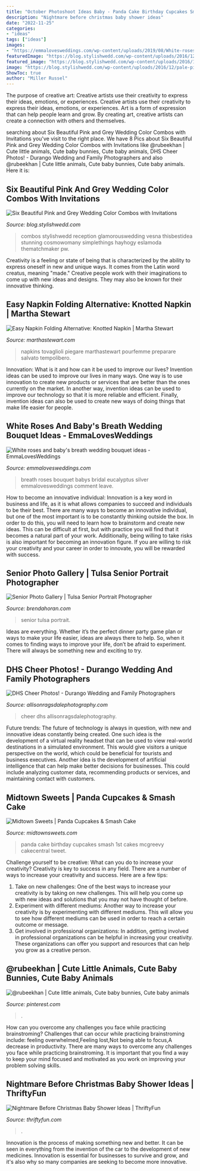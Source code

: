 ```yaml
---
title: "October Photoshoot Ideas Baby - Panda Cake Birthday Cupcakes Smash 1st Cakes Mcgreevy Cakecentral Tweet"
description: "Nightmare before christmas baby shower ideas"
date: "2022-11-25"
categories:
- "ideas"
tags: ["ideas"]
images:
- "https://emmalovesweddings.com/wp-content/uploads/2019/08/White-roses-and-babys-breath-wedding-bouquet-ideas.jpg"
featuredImage: "https://blog.stylishwedd.com/wp-content/uploads/2016/12/pale-pink-and-silver-glamour-wedding-ideas.jpg"
featured_image: "https://blog.stylishwedd.com/wp-content/uploads/2016/12/pale-pink-and-silver-glamour-wedding-ideas.jpg"
image: "https://blog.stylishwedd.com/wp-content/uploads/2016/12/pale-pink-and-silver-glamour-wedding-ideas.jpg"
ShowToc: true
author: "Miller Russel"
---
```



The purpose of creative art: Creative artists use their creativity to express their ideas, emotions, or experiences.
Creative artists use their creativity to express their ideas, emotions, or experiences. Art is a form of expression that can help people learn and grow. By creating art, creative artists can create a connection with others and themselves.

	

		
searching about Six Beautiful Pink and Grey Wedding Color Combos with Invitations you've visit to the right place. We have 8 Pics about Six Beautiful Pink and Grey Wedding Color Combos with Invitations like @rubeekhan | Cute little animals, Cute baby bunnies, Cute baby animals, DHS Cheer Photos! - Durango Wedding and Family Photographers and also @rubeekhan | Cute little animals, Cute baby bunnies, Cute baby animals. Here it is:
		
    
## Six Beautiful Pink And Grey Wedding Color Combos With Invitations

<img loading=lazy src="https://blog.stylishwedd.com/wp-content/uploads/2016/12/pale-pink-and-silver-glamour-wedding-ideas.jpg" onerror="this.onerror=null;this.src='https://tse1.mm.bing.net/th?id=OIP._cODm9vIrwZz8Nun-v42FQHaRG&amp;pid=15.1';" alt="Six Beautiful Pink and Grey Wedding Color Combos with Invitations">

_Source: blog.stylishwedd.com_

>combos stylishwedd reception glamorouswedding vesna thisbestidea stunning cosmowomany simplethings hayhogy eslamoda thematchmaker pw. 

	

Creativity is a feeling or state of being that is characterized by the ability to express oneself in new and unique ways. It comes from the Latin word creatus, meaning "made." Creative people work with their imaginations to come up with new ideas and designs. They may also be known for their innovative thinking.

    
## Easy Napkin Folding Alternative: Knotted Napkin | Martha Stewart

<img loading=lazy src="https://assets.marthastewart.com/styles/wmax-1500/d31/knotted-napkin-tablescape100615/knotted-napkin-tablescape100615.JPG?itok=JSWHuE9H" onerror="this.onerror=null;this.src='https://tse4.mm.bing.net/th?id=OIP.iR1f_gDxQdWWik7-UPd6DAHaKh&amp;pid=15.1';" alt="Easy Napkin Folding Alternative: Knotted Napkin | Martha Stewart">

_Source: marthastewart.com_

>napkins tovaglioli piegare marthastewart pourfemme preparare salvato tempolibero. 

	

Innovation: What is it and how can it be used to improve our lives?
Invention ideas can be used to improve our lives in many ways. One way is to use innovation to create new products or services that are better than the ones currently on the market. In another way, invention ideas can be used to improve our technology so that it is more reliable and efficient. Finally, invention ideas can also be used to create new ways of doing things that make life easier for people.

    
## White Roses And Baby&#039;s Breath Wedding Bouquet Ideas - EmmaLovesWeddings

<img loading=lazy src="https://emmalovesweddings.com/wp-content/uploads/2019/08/White-roses-and-babys-breath-wedding-bouquet-ideas.jpg" onerror="this.onerror=null;this.src='https://tse4.mm.bing.net/th?id=OIP.4DjIEjb69Tr_G6lmr3V_EwHaLH&amp;pid=15.1';" alt="White roses and baby&#039;s breath wedding bouquet ideas - EmmaLovesWeddings">

_Source: emmalovesweddings.com_

>breath roses bouquet babys bridal eucalyptus silver emmalovesweddings comment leave. 

	

How to become an innovative individual:
Innovation is a key word in business and life, as it is what allows companies to succeed and individuals to be their best. There are many ways to become an innovative individual, but one of the most important is to be constantly thinking outside the box. In order to do this, you will need to learn how to brainstorm and create new ideas. This can be difficult at first, but with practice you will find that it becomes a natural part of your work. Additionally, being willing to take risks is also important for becoming an innovation figure. If you are willing to risk your creativity and your career in order to innovate, you will be rewarded with success.

    
## Senior Photo Gallery | Tulsa Senior Portrait Photographer

<img loading=lazy src="http://www.brendahoran.com/wp-content/gallery/high-school-seniors/IMG_0569.JPG" onerror="this.onerror=null;this.src='https://tse2.mm.bing.net/th?id=OIP.zt7lBctTDhMCW9G8chYc7QHaFS&amp;pid=15.1';" alt="Senior Photo Gallery | Tulsa Senior Portrait Photographer">

_Source: brendahoran.com_

>senior tulsa portrait. 

	

Ideas are everything. Whether it’s the perfect dinner party game plan or ways to make your life easier, ideas are always there to help. So, when it comes to finding ways to improve your life, don’t be afraid to experiment. There will always be something new and exciting to try.

    
## DHS Cheer Photos! - Durango Wedding And Family Photographers

<img loading=lazy src="https://allisonragsdalephotography.com/wp-content/uploads/2015/03/DSC3678.jpg" onerror="this.onerror=null;this.src='https://tse4.mm.bing.net/th?id=OIP.XHkE9-FHK2bRcH67FL4qtQHaFS&amp;pid=15.1';" alt="DHS Cheer Photos! - Durango Wedding and Family Photographers">

_Source: allisonragsdalephotography.com_

>cheer dhs allisonragsdalephotography. 

	

Future trends:
The future of technology is always in question, with new and innovative ideas constantly being created. One such idea is the development of a virtual reality headset that can be used to view real-world destinations in a simulated environment. This would give visitors a unique perspective on the world, which could be beneficial for tourists and business executives. Another idea is the development of artificial intelligence that can help make better decisions for businesses. This could include analyzing customer data, recommending products or services, and maintaining contact with customers.

    
## Midtown Sweets | Panda Cupcakes &amp; Smash Cake

<img loading=lazy src="http://midtownsweets.com/wp-content/uploads/2013/08/20130804_FondantPandaCupcakes_04.jpg" onerror="this.onerror=null;this.src='https://tse2.mm.bing.net/th?id=OIP.Tl9FtHMlYXRJMDLx5P7FXgHaHa&amp;pid=15.1';" alt="Midtown Sweets | Panda Cupcakes &amp; Smash Cake">

_Source: midtownsweets.com_

>panda cake birthday cupcakes smash 1st cakes mcgreevy cakecentral tweet. 

	

Challenge yourself to be creative: What can you do to increase your creativity?
Creativity is key to success in any field. There are a number of ways to increase your creativity and success. Here are a few tips: 
1. Take on new challenges: One of the best ways to increase your creativity is by taking on new challenges. This will help you come up with new ideas and solutions that you may not have thought of before. 
2. Experiment with different mediums: Another way to increase your creativity is by experimenting with different mediums. This will allow you to see how different mediums can be used in order to reach a certain outcome or message. 
3. Get involved in professional organizations: In addition, getting involved in professional organizations can be helpful in increasing your creativity. These organizations can offer you support and resources that can help you grow as a creative person.

    
## @rubeekhan | Cute Little Animals, Cute Baby Bunnies, Cute Baby Animals

<img loading=lazy src="https://i.pinimg.com/736x/cc/ca/7a/ccca7ad24c2790a4d50d27d28fc5a5a5.jpg" onerror="this.onerror=null;this.src='https://tse4.mm.bing.net/th?id=OIP.JcQttEGvti94f2lCVujemAHaNK&amp;pid=15.1';" alt="@rubeekhan | Cute little animals, Cute baby bunnies, Cute baby animals">

_Source: pinterest.com_

>. 

	

How can you overcome any challenges you face while practicing brainstroming?
Challenges that can occur while practicing brainstroming include: feeling overwhelmed,Feeling lost,Not being able to focus,A decrease in productivity. There are many ways to overcome any challenges you face while practicing brainstroming. It is important that you find a way to keep your mind focused and motivated as you work on improving your problem solving skills.

    
## Nightmare Before Christmas Baby Shower Ideas | ThriftyFun

<img loading=lazy src="https://img.thrfun.com/img/085/272/nightmare_before_christmas_baby_shower_6_l1.jpg" onerror="this.onerror=null;this.src='https://tse2.mm.bing.net/th?id=OIP.CozR2ldHgrJgHK5e2uv-GQHaE7&amp;pid=15.1';" alt="Nightmare Before Christmas Baby Shower Ideas | ThriftyFun">

_Source: thriftyfun.com_

>. 

	

Innovation is the process of making something new and better. It can be seen in everything from the invention of the car to the development of new medicines. Innovation is essential for businesses to survive and grow, and it's also why so many companies are seeking to become more innovative.

